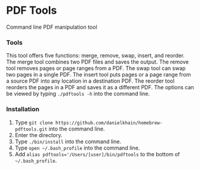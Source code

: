 # PDF Tools
Command line PDF manipulation tool

### Tools
This tool offers five functions: merge, remove, swap, insert, and reorder. The merge tool combines two PDF files and saves the output. The remove tool removes pages or page ranges from a PDF. The swap tool can swap two pages in a single PDF. The insert tool puts pages or a page range from a source PDF into any location in a destination PDF. The reorder tool reorders the pages in a PDF and saves it as a different PDF. The options can be viewed by typing `./pdftools -h` into the command line.

### Installation
1. Type `git clone https://github.com/danielkhain/homebrew-pdftools.git` into the command line.
2. Enter the directory.
3. Type `./bin/install` into the command line.
4. Type `open ~/.bash_profile` into the command line.
5. Add `alias pdftools='/Users/[user]/bin/pdftools` to the bottom of `~/.bash_profile`.
